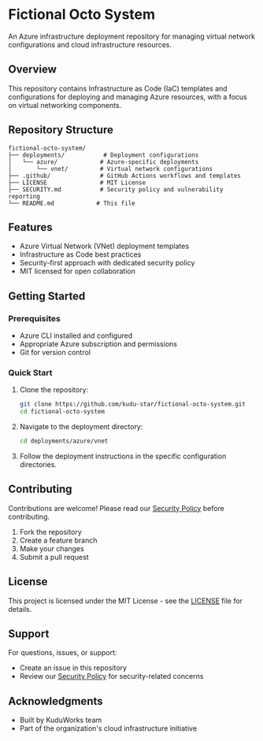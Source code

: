 # Fictional Octo System

An Azure infrastructure deployment repository for managing virtual network configurations and cloud infrastructure resources.

## Overview

This repository contains Infrastructure as Code (IaC) templates and configurations for deploying and managing Azure resources, with a focus on virtual networking components.

## Repository Structure

```
fictional-octo-system/
├── deployments/           # Deployment configurations
│   └── azure/            # Azure-specific deployments
│       └── vnet/         # Virtual network configurations
├── .github/              # GitHub Actions workflows and templates
├── LICENSE               # MIT License
├── SECURITY.md           # Security policy and vulnerability reporting
└── README.md            # This file
```

## Features

- Azure Virtual Network (VNet) deployment templates
- Infrastructure as Code best practices
- Security-first approach with dedicated security policy
- MIT licensed for open collaboration

## Getting Started

### Prerequisites

- Azure CLI installed and configured
- Appropriate Azure subscription and permissions
- Git for version control

### Quick Start

1. Clone the repository:
    ```bash
    git clone https://github.com/kudu-star/fictional-octo-system.git
    cd fictional-octo-system
    ```

2. Navigate to the deployment directory:
    ```bash
    cd deployments/azure/vnet
    ```

3. Follow the deployment instructions in the specific configuration directories.

## Contributing

Contributions are welcome! Please read our [Security Policy](SECURITY.md) before contributing.

1. Fork the repository
2. Create a feature branch
3. Make your changes
4. Submit a pull request

## License

This project is licensed under the MIT License - see the [LICENSE](LICENSE) file for details.

## Support

For questions, issues, or support:
- Create an issue in this repository
- Review our [Security Policy](SECURITY.md) for security-related concerns

## Acknowledgments

- Built by KuduWorks team
- Part of the organization's cloud infrastructure initiative

